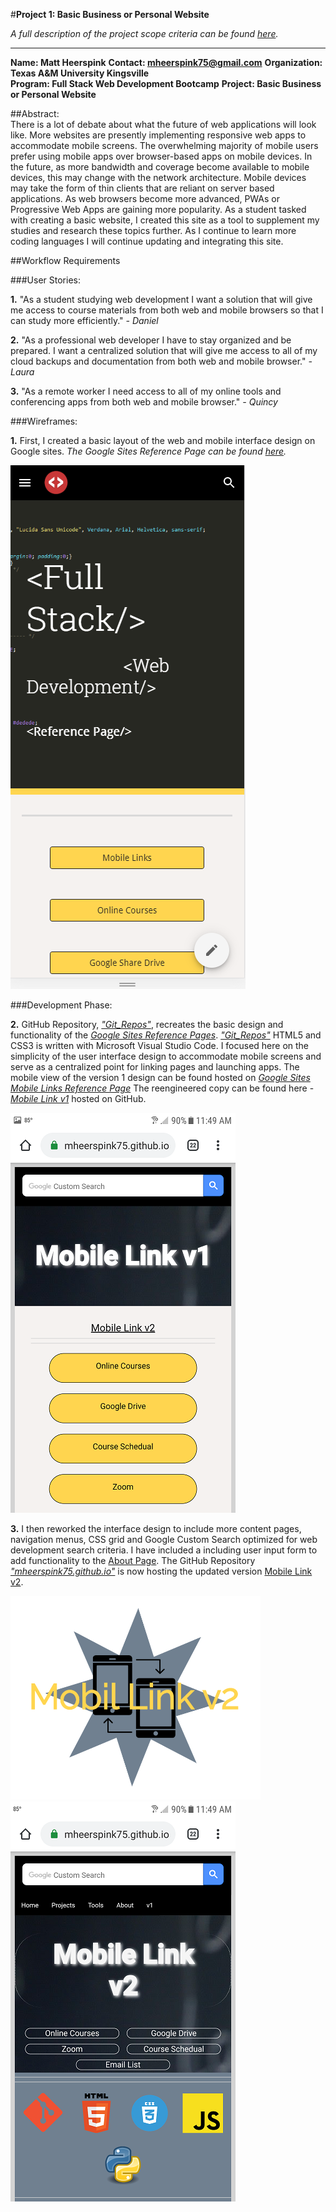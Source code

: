 #**Project 1: Basic Business or Personal Website**

*A full description of the project scope criteria can be found [here](https://sites.google.com/view/reference-page/projects).*

---

**Name:  Matt Heerspink**
**Contact: mheerspink75@gmail.com**
**Organization: Texas A&M University Kingsville** 	
**Program:  Full Stack Web Development Bootcamp**
**Project:  Basic Business or Personal Website**

##Abstract:  
There is a lot of debate about what the future of web applications will look like.  More websites are presently implementing responsive web apps to accommodate mobile screens. The overwhelming majority of mobile users prefer using mobile apps over browser-based apps on mobile devices.  In the future, as more bandwidth and coverage become available to mobile devices, this may change with the network architecture. Mobile devices may take the form of thin clients that are reliant on server based applications. As web browsers become more advanced, PWAs or Progressive Web Apps are gaining more popularity. As a student tasked with creating a basic website, I created this site as a tool to supplement my studies and research these topics further.  As I continue to learn more coding languages I will continue updating and integrating this site.


##Workflow Requirements

###User Stories:

**1.** "As a student studying web development I want a solution that will give me access to course materials from both web and mobile browsers so that I can study more efficiently."  *- Daniel*

**2.** "As a professional web developer I have to stay organized and be prepared. I want a centralized solution that will give me access to all of my cloud backups and documentation from both web and mobile browser." *- Laura*

**3.** "As a remote worker I need access to all of my online tools and conferencing apps from both web and mobile browser." *- Quincy*

###Wireframes:

**1.** First, I created a basic layout of the web and mobile interface design on Google sites.
*The Google Sites Reference Page can be found [here](https://sites.google.com/view/reference-page/projects).* 

![Screenshot v0](/images/Screenshot_v0.png)

###Development Phase:

**2.**  GitHub Repository, *["Git_Repos"](https://mheerspink75.github.io/Pages/Mobile_Link_v1.html)*, recreates the basic design and functionality of the *[Google Sites Reference Pages](https://sites.google.com/view/reference-page/home)*.  *["Git_Repos"](https://mheerspink75.github.io/Pages/Mobile_Link_v1.html)* HTML5 and CSS3 is written with Microsoft Visual Studio Code. I focused here on the simplicity of the user interface design to accommodate mobile screens and serve as a centralized point for linking pages and launching apps. The mobile view of the version 1 design can be found hosted on  *[Google Sites Mobile Links Reference Page](https://sites.google.com/view/reference-page/mobile-links)*  The reengineered copy can be found here - *[Mobile Link v1](https://mheerspink75.github.io/Pages/Mobile_Link_v1.html)* hosted on GitHub.

![Screenshot v1](/images/Screenshot_v1.png)

**3.** I then reworked the interface design to include more content pages, navigation menus, CSS grid and Google Custom Search optimized for web development search criteria. I have included a including user input form to add functionality to the [About Page](https://mheerspink75.github.io/Pages/About.html). The GitHub Repository *["mheerspink75.github.io"](https://github.com/mheerspink75/mheerspink75.github.io)* is now hosting the updated version [Mobile Link v2](https://mheerspink75.github.io/index.html).

![Logo v2](/images/Mobile_Link_v2.png)
![Screenshot v2](/images/Screenshot_v2.png)

